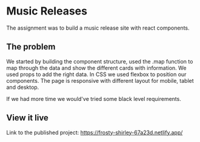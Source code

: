 # Music Releases

The assignment was to build a music release site with react components.

## The problem

We started by building the component structure, used the .map function to map through the data and show the different cards with information.
We used props to add the right data. In CSS we used flexbox to position our components. The page is responsive with different layout for mobile, tablet and desktop. 

If we had more time we would've tried some black level requirements.

## View it live

Link to the published project: https://frosty-shirley-67a23d.netlify.app/

